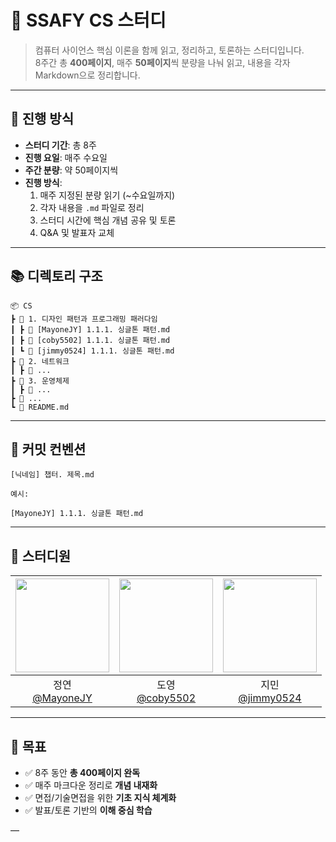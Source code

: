 # 🧠 SSAFY CS 스터디

> 컴퓨터 사이언스 핵심 이론을 함께 읽고, 정리하고, 토론하는 스터디입니다.  
> 8주간 총 **400페이지**, 매주 **50페이지**씩 분량을 나눠 읽고, 내용을 각자 Markdown으로 정리합니다.

---

## 📘 진행 방식

- **스터디 기간**: 총 8주
- **진행 요일**: 매주 수요일
- **주간 분량**: 약 50페이지씩
- **진행 방식**:
  1. 매주 지정된 분량 읽기 (~수요일까지)
  2. 각자 내용을 `.md` 파일로 정리
  3. 스터디 시간에 핵심 개념 공유 및 토론
  4. Q&A 및 발표자 교체

---

## 📚 디렉토리 구조

```
📦 CS
┣ 📂 1. 디자인 패턴과 프로그래밍 패러다임
┃ ┣ 📄 [MayoneJY] 1.1.1. 싱글톤 패턴.md
┃ ┣ 📄 [coby5502] 1.1.1. 싱글톤 패턴.md
┃ ┗ 📄 [jimmy0524] 1.1.1. 싱글톤 패턴.md
┣ 📂 2. 네트워크
┃ ┣ 📄 ...
┣ 📂 3. 운영체제
┃ ┣ 📄 ...
┣ 📂 ...
┗ 📄 README.md
```

---

## 📝 커밋 컨벤션
```
[닉네임] 챕터. 제목.md

예시:

[MayoneJY] 1.1.1. 싱글톤 패턴.md
```
---

## 👥 스터디원

| <img src="https://avatars.githubusercontent.com/u/32291392?v=4" width="150" height="150"/> | <img src="https://avatars.githubusercontent.com/u/57849386?v=4" width="150" height="150"/> | <img src="https://avatars.githubusercontent.com/u/98664227?v=4" width="150" height="150"/> |
|:--:|:--:|:--:|
| 정연  <br/> [@MayoneJY](https://github.com/MayoneJY) | 도영  <br/> [@coby5502](https://github.com/coby5502) | 지민  <br/> [@jimmy0524](https://github.com/jimmy0524) |

---

## 🎯 목표

- ✅ 8주 동안 **총 400페이지 완독**
- ✅ 매주 마크다운 정리로 **개념 내재화**
- ✅ 면접/기술면접을 위한 **기초 지식 체계화**
- ✅ 발표/토론 기반의 **이해 중심 학습**

—

